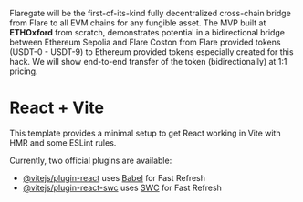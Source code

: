 
Flaregate will be the first-of-its-kind fully decentralized cross-chain bridge from Flare to all EVM chains for any fungible asset. The MVP built at **ETHOxford** from scratch, demonstrates potential in a bidirectional bridge between Ethereum Sepolia and Flare Coston from Flare provided tokens (USDT-0 - USDT-9) to Ethereum provided tokens especially created for this hack. We will show end-to-end transfer of the token  (bidirectionally) at 1:1 pricing.





# React + Vite

This template provides a minimal setup to get React working in Vite with HMR and some ESLint rules.

Currently, two official plugins are available:

- [@vitejs/plugin-react](https://github.com/vitejs/vite-plugin-react/blob/main/packages/plugin-react/README.md) uses [Babel](https://babeljs.io/) for Fast Refresh
- [@vitejs/plugin-react-swc](https://github.com/vitejs/vite-plugin-react-swc) uses [SWC](https://swc.rs/) for Fast Refresh
